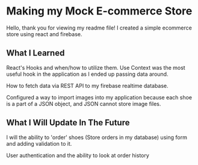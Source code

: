 # Making my Mock E-commerce Store

Hello, thank you for viewing my readme file! I created a simple ecommerce store using react and firebase.

## What I Learned

React's Hooks and when/how to utilize them. Use Context was the most useful hook in the application as I ended up passing data around.

How to fetch data via REST API to my firebase realtime database.

Configured a way to import images into my application because each shoe is a part of a JSON object, and JSON cannot store image files.

## What I Will Update In The Future

I will the ability to 'order' shoes (Store orders in my database) using form and adding validation to it.

User authentication and the ability to look at order history
